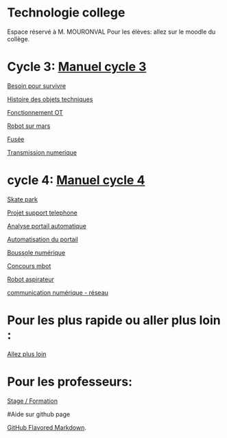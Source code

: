 # Technologie college
Espace réservé à M. MOURONVAL
Pour les élèves: allez sur le moodle du collège.

# Cycle 3: [Manuel cycle 3](https://profdetech.github.io/C3_manuel/)

[Besoin pour survivre](https://profdetech.github.io/C3_a_survivre/)

[Histoire des objets techniques](https://profdetech.github.io/C3_histoire/)

[Fonctionnement OT](https://profdetech.github.io/C3_transport/)

[Robot sur mars](https://profdetech.github.io/C3_robot/)

[Fusée](https://profdetech.github.io/C3_fusee/)

[Transmission numerique](https://profdetech.github.io/C3_num/)

# cycle 4: [Manuel cycle 4](https://profdetech.github.io/C4_manuel/)

[Skate park](https://profdetech.github.io/C4_skate/)

[Projet support telephone](https://profdetech.github.io/C4_support_telephone/)

[Analyse portail automatique](https://profdetech.github.io/C4_portail1/)

[Automatisation du portail](https://profdetech.github.io/C4_portail2/)

[Boussole numérique](https://profdetech.github.io/C4_boussole/)

[Concours mbot](https://profdetech.github.io/C4_concours_mbot/)

[Robot aspirateur](https://profdetech.github.io/C4_robot_aspi/)

[communication numérique - réseau](https://profdetech.github.io/C4_num/)

# Pour les plus rapide ou aller plus loin :

[Allez plus loin](https://profdetech.github.io/plus/)


# Pour les professeurs:

[Stage / Formation](https://profdetech.github.io/stage/)



#Aide sur github page

[GitHub Flavored Markdown](https://guides.github.com/features/mastering-markdown/).

